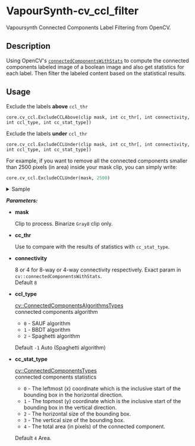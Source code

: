 # VapourSynth-cv_ccl_filter
Vapoursynth Connected Components Label Filtering from OpenCV.

## Description

Using OpenCV's [`connectedComponentsWithStats`](https://docs.opencv.org/5.x/d3/dc0/group__imgproc__shape.html#ga107a78bf7cd25dec05fb4dfc5c9e765f) to compute the connected components labeled image of a boolean image and also get statistics for each label. Then filter the labeled content based on the statistical results.

## Usage
Exclude the labels **above** `ccl_thr`
```
core.cv_ccl.ExcludeCCLAbove(clip mask, int cc_thr[, int connectivity, int ccl_type, int cc_stat_type])
```
Exclude the labels **under** `ccl_thr`
```
core.cv_ccl.ExcludeCCLUnder(clip mask, int cc_thr[, int connectivity, int ccl_type, int cc_stat_type])
```

For example, if you want to remove all the connected components smaller than 2500 pixels (in area) inside your mask clip, you can simply write:
```python
core.cv_ccl.ExcludeCCLUnder(mask, 2500)
```

<details>
<summary>Sample</summary>

`Original`  
![image](https://github.com/dtlnor/VapourSynth-cv_ccl_filter/assets/21131439/cafc05ca-d759-412c-a791-a15ea13a17f8)

`ExcludeCCLUnder 2500`  
![image](https://github.com/dtlnor/VapourSynth-cv_ccl_filter/assets/21131439/566c7370-b0ec-4930-a11b-2673b3f98f53)

`ExcludeCCLAbove 2500`  
![image](https://github.com/dtlnor/VapourSynth-cv_ccl_filter/assets/21131439/7141aeb2-5915-4600-90b9-fadc4100ffc2)

</details>

***Parameters:***

- **mask**

    Clip to process. Binarize `Gray8` clip only.

- **cc_thr**

    Use to compare with the results of statistics with `cc_stat_type`.

- **connectivity**

    8 or 4 for 8-way or 4-way connectivity respectively. Exact param in `cv::connectedComponentsWithStats`.  
    Default `8`

- **ccl_type**

    [cv::ConnectedComponentsAlgorithmsTypes](https://docs.opencv.org/5.x/d3/dc0/group__imgproc__shape.html#ga5ed7784614678adccb699c70fb841075)  
    connected components algorithm  
    - `0` - SAUF algorithm  
    - `1` - BBDT algorithm  
    - `2` - Spaghetti algorithm

    Default `-1` Auto (Spaghetti algorithm)

- **cc_stat_type**

    [cv::ConnectedComponentsTypes](https://docs.opencv.org/5.x/d3/dc0/group__imgproc__shape.html#gac7099124c0390051c6970a987e7dc5c5)  
    connected components statistics
    - `0` - The leftmost (x) coordinate which is the inclusive start of the bounding box in the horizontal direction.
    - `1` - The topmost (y) coordinate which is the inclusive start of the bounding box in the vertical direction.
    - `2` - The horizontal size of the bounding box.
    - `3` - The vertical size of the bounding box.
    - `4` - The total area (in pixels) of the connected component.

    Default `4` Area.


 


